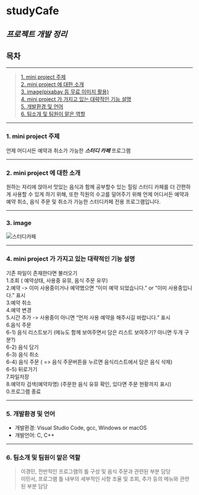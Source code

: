 # studyCafe

## *프로젝트 개발 정리*

## 목차
---
> [1. mini project 주제](#1.-mini-project-주제)           
> [2. mini project 에 대한 소개](#2.-mini-project-에-대한-소개)        
> [3. image(pixabay 등 무료 이미지 활용)](#3.-image)    
> [4. mini project 가 가지고 있는 대략적인 기능 설명](#4.-mini-project-가-가지고-있는-대략적인-기능-설명)        
> [5. 개발환경 및 언어](#5.-개발환경-및-언어)         
> [6. 팀소개 및 팀원이 맡은 역할](#6.-팀소개-및-팀원이-맡은-역할)           

---
### 1. mini project 주제
언제 어디서든 예약과 취소가 가능한 ***스터디 카페*** 프로그램

---
### 2. mini project 에 대한 소개
원하는 자리에 앉아서 맛있는 음식과 함께 공부할수 있는 힐링 스터디 카페를 더 간편하게 사용할 수 있게 하기 위해, 또한 직원의 수고를 덜어주기 위해 언제 어디서든 예약과 예약 취소, 음식 주문 및 취소가 가능한 스터디카페 전용 프로그램입니다.

---
### 3. image
![스터디카페](https://user-images.githubusercontent.com/103713510/166219968-287222ff-4e19-4238-acd3-6bb4db8e3770.jpg)

---
### 4. mini project 가 가지고 있는 대략적인 기능 설명<br>
기존 파일이 존재한다면 불러오기<br>
1.조회 ( 예약상태, 사용중 유뮤, 음식 주문 유무)<br>
2.예약 -> 이미 사용중이거나 예약했으면 “이미 예약 되었습니다.” or “이미 사용중입니다.” 표시<br>
3.예약 취소<br>
4.예약 변경<br>
5.시간 추가 -> 사용중이 아니면 “먼저 사용 예약을 해주시길 바랍니다.” 표시<br>
6.음식 주문<br>
6-1) 음식 리스트보기 (메뉴도 함께 보여주면서 담은 리스트 보여주기? 아니면 두개 구분?)<br>
6-2) 음식 담기<br>
6-3) 음식 취소<br>
6-4) 음식 주문 ( => 음식 주문버튼을 누르면 음식리스트에서 담은 음식 삭제)<br>
6-5) 뒤로가기<br>
7.파일저장<br>
8.예약자 검색(예약자명) (주문한 음식 유뮤 확인, 있다면 주문 현황까지 표시)<br>
0.프로그램 종료

---
### 5. 개발환경 및 언어
* 개발환경: Visual Studio Code, gcc, Windows or macOS<br>
* 개발언어: C, C++

---
### 6. 팀소개 및 팀원이 맡은 역할
> 이경민, 전반적인 프로그램의 틀 구성 및 음식 주문과 관련된 부분 담당<br>
> 이민서, 프로그램 틀 내부의 세부적인 사항 조율 및 조회, 추가 등의 메뉴와 관련된 부분 담당
